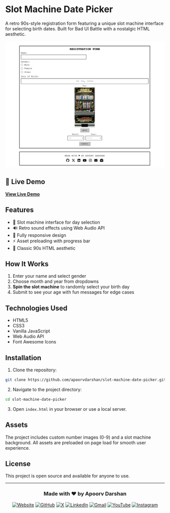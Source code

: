 # Slot Machine Date Picker

A retro 90s-style registration form featuring a unique slot machine interface for selecting birth dates. Built for Bad UI Battle with a nostalgic HTML aesthetic.

<div align="center">
  <img src="assets/thumbnail.png" alt="Slot Machine Date Picker Screenshot" style="height: 400px;">
</div>

## 🎰 Live Demo

**[View Live Demo](https://apoorvdarshan.github.io/slot-machine-date-picker/)**

## Features

- 🎲 Slot machine interface for day selection
- 🔊 Retro sound effects using Web Audio API
- 📱 Fully responsive design
- ⚡ Asset preloading with progress bar
- 🎨 Classic 90s HTML aesthetic

## How It Works

1. Enter your name and select gender
2. Choose month and year from dropdowns
3. **Spin the slot machine** to randomly select your birth day
4. Submit to see your age with fun messages for edge cases

## Technologies Used

- HTML5
- CSS3
- Vanilla JavaScript
- Web Audio API
- Font Awesome Icons

## Installation

1. Clone the repository:
```bash
git clone https://github.com/apoorvdarshan/slot-machine-date-picker.git
```

2. Navigate to the project directory:
```bash
cd slot-machine-date-picker
```

3. Open `index.html` in your browser or use a local server.

## Assets

The project includes custom number images (0-9) and a slot machine background. All assets are preloaded on page load for smooth user experience.

## License

This project is open source and available for anyone to use.

---

<div align="center">

### Made with ❤️ by Apoorv Darshan

[![Website](https://img.shields.io/badge/Website-00C7B7?style=for-the-badge&logo=google-chrome&logoColor=white)](https://apoorvdarshan.com)
[![GitHub](https://img.shields.io/badge/GitHub-181717?style=for-the-badge&logo=github&logoColor=white)](https://github.com/apoorvdarshan)
[![X](https://img.shields.io/badge/X-000000?style=for-the-badge&logo=x&logoColor=white)](https://x.com/apoorvdarshan)
[![LinkedIn](https://img.shields.io/badge/LinkedIn-0A66C2?style=for-the-badge&logo=linkedin&logoColor=white)](https://linkedin.com/in/apoorvdarshan)
[![Gmail](https://img.shields.io/badge/Gmail-EA4335?style=for-the-badge&logo=gmail&logoColor=white)](mailto:ad13dtu@gmail.com)
[![YouTube](https://img.shields.io/badge/YouTube-FF0000?style=for-the-badge&logo=youtube&logoColor=white)](https://youtube.com/@apoorvdarshan)
[![Instagram](https://img.shields.io/badge/Instagram-E4405F?style=for-the-badge&logo=instagram&logoColor=white)](https://instagram.com/apoorvcode)

</div>

